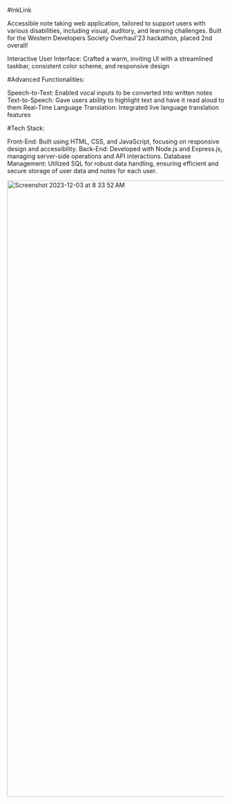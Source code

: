 
#InkLink

Accessible note taking web application, tailored to support users with various disabilities, including visual, auditory, and learning challenges.
Built for the Western Developers Society Overhaul'23 hackathon, placed 2nd overall!

Interactive User Interface: Crafted a warm, inviting UI with a streamlined taskbar, consistent color scheme, and responsive design

#Advanced Functionalities:

Speech-to-Text: Enabled vocal inputs to be converted into written notes                                                 
Text-to-Speech: Gave users ability to highlight text and have it read aloud to them
Real-Time Language Translation: Integrated live language translation features

#Tech Stack:

Front-End: Built using HTML, CSS, and JavaScript, focusing on responsive design and accessibility.
Back-End: Developed with Node.js and Express.js, managing server-side operations and API interactions.
Database Management: Utilized SQL for robust data handling, ensuring efficient and secure storage of user data and notes for each user.

<img width="1429" alt="Screenshot 2023-12-03 at 8 33 52 AM" src="https://github.com/azamjb/InkLink/assets/85136312/148beb65-89eb-43e2-99d9-61b13a08dec4">







